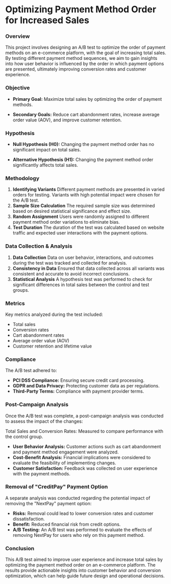 # Optimizing Payment Method Order for Increased Sales
### Overview
This project involves designing an A/B test to optimize the order of payment methods on an e-commerce platform, with the goal of increasing total sales. By testing different payment method sequences, we aim to gain insights into how user behavior is influenced by the order in which payment options are presented, ultimately improving conversion rates and customer experience.

### Objective
- **Primary Goal:** Maximize total sales by optimizing the order of payment methods.

- **Secondary Goals:** Reduce cart abandonment rates, increase average order value (AOV), and improve customer retention.

### Hypothesis
- **Null Hypothesis (H0):** Changing the payment method order has no significant impact on total sales.

- **Alternative Hypothesis (H1):** Changing the payment method order significantly affects total sales.

### Methodology
1. **Identifying Variants**
Different payment methods are presented in varied orders for testing.
Variants with high potential impact were chosen for the A/B test.
2. **Sample Size Calculation**
The required sample size was determined based on desired statistical significance and effect size.
3. **Random Assignment**
Users were randomly assigned to different payment method order variations to eliminate bias.
4. **Test Duration**
The duration of the test was calculated based on website traffic and expected user interactions with the payment options.
### Data Collection & Analysis
1. **Data Collection**
Data on user behavior, interactions, and outcomes during the test was tracked and collected for analysis.
2. **Consistency in Data**
Ensured that data collected across all variants was consistent and accurate to avoid incorrect conclusions.
3. **Statistical Analysis**
A hypothesis test was performed to check for significant differences in total sales between the control and test groups.

### Metrics
Key metrics analyzed during the test included:
- Total sales
- Conversion rates
- Cart abandonment rates
- Average order value (AOV)
- Customer retention and lifetime value

### Compliance
The A/B test adhered to:

- **PCI DSS Compliance:** Ensuring secure credit card processing.
- **GDPR and Data Privacy:** Protecting customer data as per regulations.
- **Third-Party Terms:** Compliance with payment provider terms.

### Post-Campaign Analysis
Once the A/B test was complete, a post-campaign analysis was conducted to assess the impact of the changes:

Total Sales and Conversion Rates: Measured to compare performance with the control group.
- **User Behavior Analysis:** Customer actions such as cart abandonment and payment method engagement were analyzed.
- **Cost-Benefit Analysis:** Financial implications were considered to evaluate the feasibility of implementing changes.
- **Customer Satisfaction:** Feedback was collected on user experience with the payment methods.

### Removal of "CreditPay" Payment Option
A separate analysis was conducted regarding the potential impact of removing the "NextPay" payment option:

- **Risks:** Removal could lead to lower conversion rates and customer dissatisfaction.
- **Benefit:** Reduced financial risk from credit options.
- **A/B Testing:** An A/B test was performed to evaluate the effects of removing NextPay for users who rely on this payment method.

### Conclusion
This A/B test aimed to improve user experience and increase total sales by optimizing the payment method order on an e-commerce platform. The results provide actionable insights into customer behavior and conversion optimization, which can help guide future design and operational decisions.
